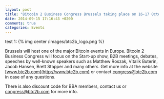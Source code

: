 ```yaml
---
layout: post
title: "Bitcoin 2 Business Congress Brussels taking place on 16-17 October"
date: 2014-09-15 17:16:43 +0200
comments: true
categories: Events
---
```


test 1:
{% img center /images/btc2b_logo.png %}



Brussels will host one of the major Bitcoin events in Europe. Bitcoin 2 Business Congress will focus on the Start-up show, B2B meetings, debates, speeches by well-known speakers such as Matthew Roszak, Vitalik Buterin, Jacob Hansen, Brett Stapper and many others. Get more info at the website [www.btc2b.com](http://www.btc2b.com) or contact [congress@btc2b.com](http://congress@btc2b.com) in case of any questions.

There is also discount code for BBA members, contact us or [congress@btc2b.com](email:congress@btc2b.com) for more info.
